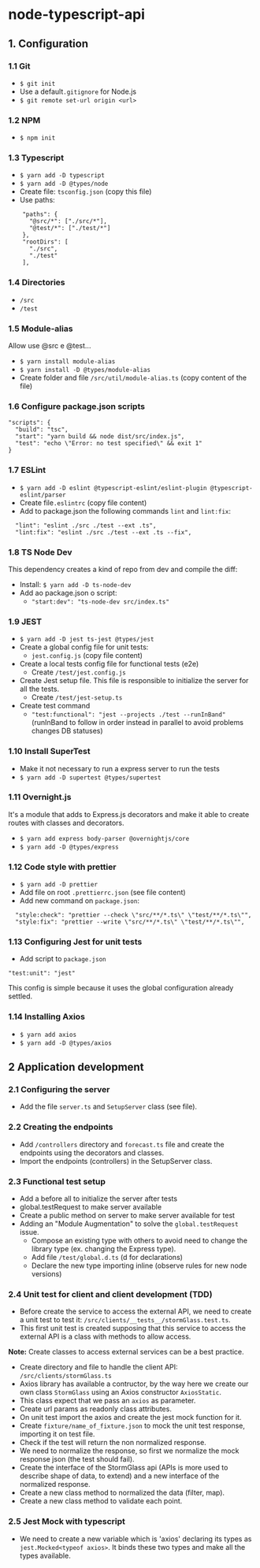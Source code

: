 # node-typescript-api

## 1. Configuration

### 1.1 Git
- `$ git init`
- Use a default`.gitignore`  for Node.js
- `$ git remote set-url origin <url>`

### 1.2 NPM
- `$ npm init`

### 1.3 Typescript
- `$ yarn add -D typescript`
- `$ yarn add -D @types/node`
- Create file: `tsconfig.json` (copy this file)
- Use paths:
```
    "paths": {
      "@src/*": ["./src/*"],
      "@test/*": ["./test/*"]
    },
    "rootDirs": [
      "./src",
      "./test"
    ],
```

### 1.4 Directories
- `/src`
- `/test`

### 1.5 Module-alias 
Allow use @src e @test...
- `$ yarn install module-alias`
- `$ yarn install -D @types/module-alias`
- Create folder and file `/src/util/module-alias.ts` (copy content of the file)

### 1.6 Configure package.json scripts
```
"scripts": {
  "build": "tsc",
  "start": "yarn build && node dist/src/index.js",
  "test": "echo \"Error: no test specified\" && exit 1"
}
```
### 1.7 ESLint
- `$ yarn add -D eslint @typescript-eslint/eslint-plugin @typescript-eslint/parser`
- Create file`.eslintrc` (copy file content)
- Add to package.json the following commands `lint` and `lint:fix`:
```
  "lint": "eslint ./src ./test --ext .ts",
  "lint:fix": "eslint ./src ./test --ext .ts --fix",
```

### 1.8 TS Node Dev
This dependency creates a kind of repo from dev and compile the diff:
- Install: `$ yarn add -D ts-node-dev`
- Add ao package.json o script:
  - `"start:dev": "ts-node-dev src/index.ts"`

### 1.9 JEST
- `$ yarn add -D jest ts-jest @types/jest`
- Create a global config file for unit tests:
  - `jest.config.js` (copy file content)
- Create a local tests config file for functional tests (e2e)
  - Create `/test/jest.config.js`
- Create Jest setup file. This file is responsible to initialize the server for all the tests.
  - Create `/test/jest-setup.ts`
- Create test command
  - `"test:functional": "jest --projects ./test --runInBand"`
  (runInBand to follow in order instead in parallel to avoid problems changes DB statuses)

### 1.10 Install SuperTest
- Make it not necessary to run a express server to run the tests
- `$ yarn add -D supertest @types/supertest`

### 1.11 Overnight.js
It's a module that adds to Express.js decorators and make it able to create routes with classes and decorators.

- `$ yarn add express body-parser @overnightjs/core`
- `$ yarn add -D @types/express`

### 1.12 Code style with prettier
- `$ yarn add -D prettier`
- Add file on root `.prettierrc.json` (see file content)
- Add new command on `package.json`: 
```
  "style:check": "prettier --check \"src/**/*.ts\" \"test/**/*.ts\"",
  "style:fix": "prettier --write \"src/**/*.ts\" \"test/**/*.ts\"",
```
### 1.13 Configuring Jest for unit tests
- Add script to `package.json`
```
"test:unit": "jest"
```
This config is simple because it uses the global configuration already settled.

### 1.14 Installing Axios
- `$ yarn add axios`
- `$ yarn add -D @types/axios`

## 2 Application development
### 2.1 Configuring the server
- Add the file `server.ts` and `SetupServer` class (see file).

### 2.2 Creating the endpoints
- Add `/controllers` directory and `forecast.ts` file and create the endpoints using the decorators and classes.
- Import the endpoints (controllers) in the SetupServer class.

### 2.3 Functional test setup
- Add a before all to initialize the server after tests
- global.testRequest to make server available
- Create a public method on server to make server available for test
- Adding an "Module Augmentation" to solve the `global.testRequest` issue.
  - Compose an existing type with others to avoid need to change the library type (ex. changing the Express type).
  - Add file `/test/global.d.ts` (d for declarations)
  - Declare the new type importing inline (observe rules for new node versions)

### 2.4 Unit test for client and client development (TDD)
- Before create the service to access the external API, we need to create a unit test to test it: `/src/clients/__tests__/stormGlass.test.ts`.
- This first unit test is created supposing that this service to access the external API is a class with methods to allow access.

**Note:** Create classes to access external services can be a best practice.

- Create directory and file to handle the client API: `/src/clients/stormGlass.ts`
- Axios library has available a contructor, by the way here we create our own class `StormGlass` using an Axios constructor `AxiosStatic`.
- This class expect that we pass an `axios` as parameter.
- Create url params as readonly class attributes.
- On unit test import the axios and create the jest mock function for it.
- Create `fixture/name_of_fixture.json` to mock the unit test response, importing it on test file.
- Check if the test will return the non normalized response.
- We need to normalize the response, so first we normalize the mock response json (the test should fail).
- Create the interface of the StormGlass api (APIs is more used to describe shape of data, to extend) and a new interface of the normalized response.
- Create a new class method to normalized the data (filter, map).
- Create a new class method to validate each point.

### 2.5 Jest Mock with typescript
- We need to create a new variable which is 'axios' declaring its types as `jest.Mocked<typeof axios>`. It binds these two types and make all the types available.